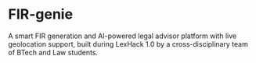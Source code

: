 # FIR-genie
A smart FIR generation and AI-powered legal advisor platform with live geolocation support, built during LexHack 1.0 by a cross-disciplinary team of BTech and Law students.
